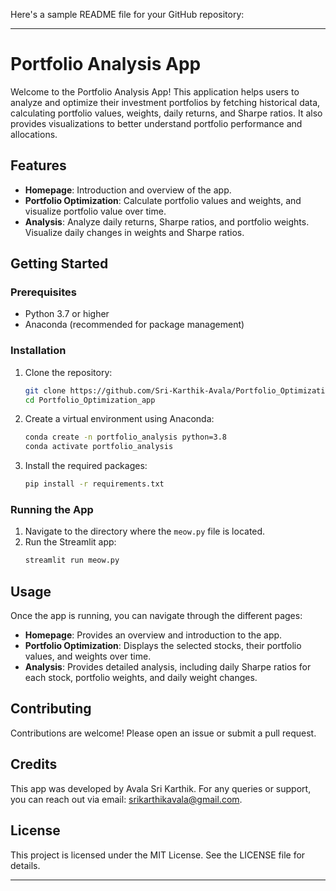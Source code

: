 Here's a sample README file for your GitHub repository:

---

# Portfolio Analysis App

Welcome to the Portfolio Analysis App! This application helps users to analyze and optimize their investment portfolios by fetching historical data, calculating portfolio values, weights, daily returns, and Sharpe ratios. It also provides visualizations to better understand portfolio performance and allocations.

## Features

- **Homepage**: Introduction and overview of the app.
- **Portfolio Optimization**: Calculate portfolio values and weights, and visualize portfolio value over time.
- **Analysis**: Analyze daily returns, Sharpe ratios, and portfolio weights. Visualize daily changes in weights and Sharpe ratios.

## Getting Started

### Prerequisites

- Python 3.7 or higher
- Anaconda (recommended for package management)

### Installation

1. Clone the repository:
   ```bash
   git clone https://github.com/Sri-Karthik-Avala/Portfolio_Optimization_app.git
   cd Portfolio_Optimization_app
   ```

2. Create a virtual environment using Anaconda:
   ```bash
   conda create -n portfolio_analysis python=3.8
   conda activate portfolio_analysis
   ```

3. Install the required packages:
   ```bash
   pip install -r requirements.txt
   ```

### Running the App

1. Navigate to the directory where the `meow.py` file is located.
2. Run the Streamlit app:
   ```bash
   streamlit run meow.py
   ```

## Usage

Once the app is running, you can navigate through the different pages:

- **Homepage**: Provides an overview and introduction to the app.
- **Portfolio Optimization**: Displays the selected stocks, their portfolio values, and weights over time.
- **Analysis**: Provides detailed analysis, including daily Sharpe ratios for each stock, portfolio weights, and daily weight changes.

## Contributing

Contributions are welcome! Please open an issue or submit a pull request.

## Credits

This app was developed by Avala Sri Karthik. For any queries or support, you can reach out via email: srikarthikavala@gmail.com.

## License

This project is licensed under the MIT License. See the LICENSE file for details.

---
